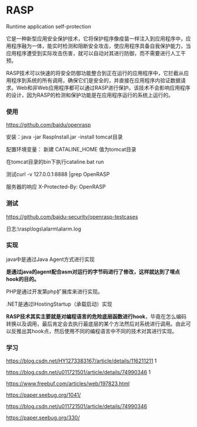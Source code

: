 # RASP

Runtime application self-protection

它是一种新型应用安全保护技术，它将保护程序像疫苗一样注入到应用程序中，应用程序融为一体，能实时检测和阻断安全攻击，使应用程序具备自我保护能力，当应用程序遭受到实际攻击伤害，就可以自动对其进行防御，而不需要进行人工干预。



RASP技术可以快速的将安全防御功能整合到正在运行的应用程序中，它拦截从应用程序到系统的所有调用，确保它们是安全的，并直接在应用程序内验证数据请求。Web和非Web应用程序都可以通过RASP进行保护。该技术不会影响应用程序的设计，因为RASP的检测和保护功能是在应用程序运行的系统上运行的。

### 使用

https://github.com/baidu/openrasp

安装：java -jar RaspInstall.jar -install tomcat目录

配置环境变量： 新建 CATALINE_HOME 值为tomcat目录

在tomcat目录的bin下执行cataline.bat run

测试curl -v 127.0.0.1:8888 |grep OpenRASP

服务器的响应 X-Protected-By: OpenRASP

### 测试

https://github.com/baidu-security/openrasp-testcases

日志:\rasp\logs\alarm\alarm.log

### 实现

java中是通过Java Agent方式进行实现

**是通过java的agent配合asm对运行的字节码进行了修改，这样就达到了埋点hook的目的。**

PHP是通过开发第php扩展库来进行实现。

.NET是通过IHostingStartup（承载启动）实现



**RASP技术其实主要就是对编程语言的危险底层函数进行hook**，毕竟在怎么编码转换以及调用，最后肯定会去执行最底层的某个方法然后对系统进行调用。由此可以反推出其hook点，然后使用不同的编程语言中不同的技术对其进行实现。



### 学习

https://blog.csdn.net/HY1273383167/article/details/116211211   1  

https://blog.csdn.net/u011721501/article/details/74990346   1

https://www.freebuf.com/articles/web/197823.html

https://paper.seebug.org/1041/

https://blog.csdn.net/u011721501/article/details/74990346

https://paper.seebug.org/330/


